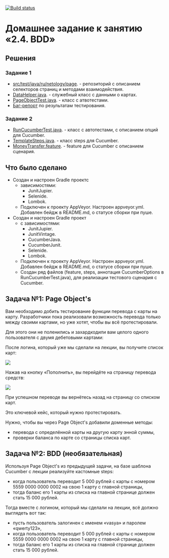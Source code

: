 [![Build status](https://ci.appveyor.com/api/projects/status/cch4k5jkd2ps6ayk?svg=true)](https://ci.appveyor.com/project/Nephedov/pageobjects)

# Домашнее задание к занятию «2.4. BDD»

## Решения
### Задание 1
 * <a href="https://github.com/Nephedov/7.1.Automated-Testing/tree/aa5e610d557dfce2ed2e77d28390990fa4ebf722/src/test/java/ru/netology/page">src/test/java/ru/netology/page</a>. - репозиторий с описанием селекторов страниц и методами взаимодействия.
 * <a href="https://github.com/Nephedov/7.1.Automated-Testing/blob/aa5e610d557dfce2ed2e77d28390990fa4ebf722/src/test/java/ru/netology/data/DataHelper.java">DataHelper.java</a>. - служебный класс с данными о картах.
 * <a href="https://github.com/Nephedov/7.1.Automated-Testing/blob/aa5e610d557dfce2ed2e77d28390990fa4ebf722/src/test/java/ru/netology/PageObjectTest.java">PageObjectTest.java</a>. - класс с атвотестами.
 * <a href="https://github.com/Nephedov/7.1.Automated-Testing/issues/1#issue-1510355774">Баг-репорт</a> по результатам тестирования.
### Задание 2
 * <a href="https://github.com/Nephedov/7.2.Automated-Testing/blob/3ed31b2ee2be5228f064498e1b0723d5311e7f12/src/test/java/ru/netology/RunCucumberTest.java">RunCucumberTest.java</a>. - класс с автотестами, c описанием опций для Cucumber.
 * <a href="https://github.com/Nephedov/7.2.Automated-Testing/blob/3ed31b2ee2be5228f064498e1b0723d5311e7f12/src/test/java/ru/netology/steps/TemplateSteps.java">TemplateSteps.java</a>. - класс steps для Cucumber.
 * <a href="https://github.com/Nephedov/7.2.Automated-Testing/blob/3ed31b2ee2be5228f064498e1b0723d5311e7f12/src/test/resources/features/MoneyTransfer.feature">MoneyTransfer.feature</a>. - feature для Cucumber c описанием сценария.
## Что было сделано
  * Создан и настроен Gradle проектс
    * зависимостями:
      * JunitJupier.
      * Selenide.
      * Lombok.
    * Подключен к проекту AppVeyor. Настроен appveyor.yml. Добавлен бейдж в README.md, о статусе сборки при пуше.
  * Создан и настроен Gradle проект
    * с зависимостями:
      * JunitJupier.
      * JunitVintage.
      * CucumberJava.
      * CucumberJunit.
      * Selenide.
      * Lombok.
    * Подключен к проекту AppVeyor. Настроен appveyor.yml. Добавлен бейдж в README.md, о статусе сборки при пуше.
    * Создан ряд файлов (feature, steps, аннотация CucumberOptions в RunCucumberTest.java), для реализации тестового сценария с Cucumber.
   
## Задача №1: Page Object's

Вам необходимо добить тестирование функции перевода с карты на карту. Разработчики пока реализовали возможность перевода только между своими картами, но уже хотят, чтобы вы всё протестировали.

Для этого они не поленились и захардкодили вам целого одного пользователя с двумя дебетовыми картами:

После логина, который уже мы сделали на лекции, вы получите список карт:

![](pic/cards.png)

Нажав на кнопку «Пополнить», вы перейдёте на страницу перевода средств:

![](pic/transfer.png)

При успешном переводе вы вернётесь назад на страницу со списком карт.

Это ключевой кейс, который нужно протестировать.

Нужно, чтобы вы через Page Object's добавили доменные методы:
* перевода с определённой карты на другую карту энной суммы,
* проверки баланса по карте со страницы списка карт.

## Задача №2: BDD (необязательная)

Используя Page Object's из предыдущей задачи, на базе шаблона Cucumber с лекции реализуйте кастомные steps:
* когда пользователь переводит 5 000 рублей с карты с номером 5559 0000 0000 0002 на свою 1 карту с главной страницы,
* тогда баланс его 1 карты из списка на главной странице должен стать 15 000 рублей.

Тогда вместе с логином, который мы сделали на лекции, всё должно выглядеть вот так:
* пусть пользователь залогинен с именем «vasya» и паролем «qwerty123»,
* когда пользователь переводит 5 000 рублей с карты с номером 5559 0000 0000 0002 на свою 1 карту с главной страницы,
* тогда баланс его 1 карты из списка на главной странице должен стать 15 000 рублей.
